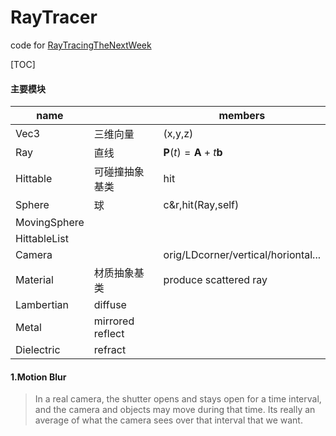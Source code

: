 # RayTracer

code for [RayTracingTheNextWeek](https://github.com/RayTracing/raytracing.github.io/)

[TOC]

#### 主要模块

| name         |                  | members                                     |
| ------------ | ---------------- | ------------------------------------------- |
| Vec3         | 三维向量         | (x,y,z)                                     |
| Ray          | 直线             | $\mathbf{P}(t) = \mathbf{A} + t \mathbf{b}$ |
| Hittable     | 可碰撞抽象基类   | hit                                         |
| Sphere       | 球               | c&r,hit(Ray,self)                           |
| MovingSphere |                  |                                             |
| HittableList |                  |                                             |
| Camera       |                  | orig/LDcorner/vertical/horiontal...         |
| Material     | 材质抽象基类     | produce scattered ray                       |
| Lambertian   | diffuse          |                                             |
| Metal        | mirrored reflect |                                             |
| Dielectric   | refract          |                                             |




#### 1.Motion Blur

> In a real camera, the shutter opens and stays open for a time interval, and the camera and objects may move during that time. Its really an average of what the camera sees over that interval that we want.


